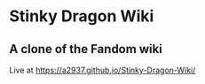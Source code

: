 # Stinky Dragon Wiki

## A clone of the Fandom wiki

Live at https://a2937.github.io/Stinky-Dragon-Wiki/
